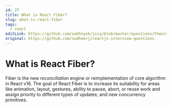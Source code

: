 ```yaml
---
id: 27
title: What is React Fiber?
slug: what-is-react-fiber
tags:
  - react
editLink: https://github.com/sakhnyuk/jsiq/blob/master/questions/theory/react/27.md
original: https://github.com/sudheerj/reactjs-interview-questions
---
```


# What is React Fiber?

Fiber is the new _reconciliation_ engine or reimplementation of core algorithm in React v16. The goal of React Fiber is to increase its suitability for areas like animation, layout, gestures, ability to pause, abort, or reuse work and assign priority to different types of updates; and new concurrency primitives.